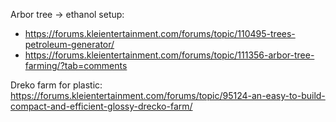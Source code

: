 Arbor tree -> ethanol setup: 
 - https://forums.kleientertainment.com/forums/topic/110495-trees-petroleum-generator/
 - https://forums.kleientertainment.com/forums/topic/111356-arbor-tree-farming/?tab=comments

Dreko farm for plastic: https://forums.kleientertainment.com/forums/topic/95124-an-easy-to-build-compact-and-efficient-glossy-drecko-farm/

